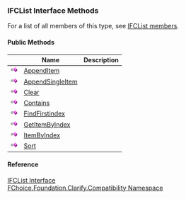 ﻿### IFCList Interface Methods

For a list of all members of this type, see [IFCList members](FChoice.Foundation.Clarify.Compatibility~FChoice.Foundation.Clarify.Compatibility.IFCList_members.md).

#### Public Methods

|   | Name | Description |
| --- | --- | --- |
| ![ Method](dotnetimages/Method.png) | [AppendItem](FChoice.Foundation.Clarify.Compatibility~FChoice.Foundation.Clarify.Compatibility.IFCList~AppendItem.md) |   |
| ![ Method](dotnetimages/Method.png) | [AppendSingleItem](FChoice.Foundation.Clarify.Compatibility~FChoice.Foundation.Clarify.Compatibility.IFCList~AppendSingleItem.md) |   |
| ![ Method](dotnetimages/Method.png) | [Clear](FChoice.Foundation.Clarify.Compatibility~FChoice.Foundation.Clarify.Compatibility.IFCList~Clear.md) |   |
| ![ Method](dotnetimages/Method.png) | [Contains](FChoice.Foundation.Clarify.Compatibility~FChoice.Foundation.Clarify.Compatibility.IFCList~Contains.md) |   |
| ![ Method](dotnetimages/Method.png) | [FindFirstindex](FChoice.Foundation.Clarify.Compatibility~FChoice.Foundation.Clarify.Compatibility.IFCList~FindFirstindex.md) |   |
| ![ Method](dotnetimages/Method.png) | [GetItemByIndex](FChoice.Foundation.Clarify.Compatibility~FChoice.Foundation.Clarify.Compatibility.IFCList~GetItemByIndex.md) |   |
| ![ Method](dotnetimages/Method.png) | [ItemByIndex](FChoice.Foundation.Clarify.Compatibility~FChoice.Foundation.Clarify.Compatibility.IFCList~ItemByIndex.md) |   |
| ![ Method](dotnetimages/Method.png) | [Sort](FChoice.Foundation.Clarify.Compatibility~FChoice.Foundation.Clarify.Compatibility.IFCList~Sort.md) |   |





#### Reference

[IFCList Interface](FChoice.Foundation.Clarify.Compatibility~FChoice.Foundation.Clarify.Compatibility.IFCList.md)  
[FChoice.Foundation.Clarify.Compatibility Namespace](FChoice.Foundation.Clarify.Compatibility~FChoice.Foundation.Clarify.Compatibility_namespace.md)